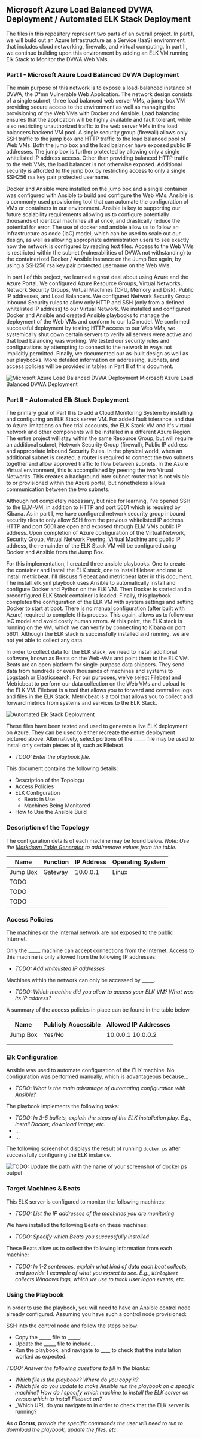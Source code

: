 ## Microsoft Azure Load Balanced DVWA Deployment / Automated ELK Stack Deployment

The files in this repository represent two parts of an overall project.  In part I, we will build out an Azure Infrastructure as a Service (IaaS) environment that includes cloud networking, firewalls, and virtual computing.  In part II, we continue building upon this environment by adding an ELK VM running Elk Stack to Monitor the DVWA Web VMs

### Part I - Microsoft Azure Load Balanced DVWA Deployment

The main purpose of this network is to expose a load-balanced instance of DVWA, the D*mn Vulnerable Web Application.  The network design consists of a single subnet, three load balanced web server VMs, a jump-box VM providing secure access to the environment as well as managing the provisioning of the Web VMs with Docker and Ansible.  Load balancing ensures that the application will be highly available and fault tolerant, while also restricting unauthorized traffic to the web server VMs in the load balancers backend VM pool.  A single security group (firewall) allows only SSH traffic to the jump box and HTTP traffic to the load balanced pool of Web VMs.  Both the jump box and the load balancer have exposed public IP addresses.  The jump box is further protected by allowing only a single whitelisted IP address access.  Other than providing balanced HTTP traffic to the web VMs, the load balancer is not otherwise exposed.  Additional security is afforded to the jump box by restricting access to only a single SSH256 rsa key pair protected username.  

Docker and Ansible were installed on the jump box and a single container was configured with Ansible to build and configure the Web VMs.  Ansible is a commonly used provisioning tool that can automate the configuration of VMs or containers in our environment.  Ansible is key to supporting our future scalability requirements allowing us to configure potentially thousands of identical machines all at once, and drastically reduce the potential for error.  The use of docker and ansible allow us to follow an Infrastructure as code (IaC) model, which can be used to scale out our design, as well as allowing appropriate administration users to see exactly how the network is configured by reading text files.  Access to the Web VMs is restricted within the subnet (vulnerabilities of DVWA not withstanding) to the containerized Docker / Ansible instance on the Jump Box again, by using a SSH256 rsa key pair protected username on the Web VMs.

In part I of this project, we learned a great deal about using Azure and the Azure Portal.  We configured Azure Resource Groups, Virtual Networks, Network Security Groups, Virtual Machines (CPU, Memory and Disk), Public IP addresses, and Load Balancers.  We configured Network Security Group Inbound Security rules to allow only HTTP and SSH (only from a defined whitelisted IP address) to our Virtual Network.  We installed and configured Docker and Ansible and created Ansible playbooks to manage the deployment of the Web VMs and conform to our IaC model.  We confirmed successful deployment by testing HTTP access to our Web VMs, we systemically shut down certain servers to verify all servers were active and that load balancing was working.  We tested our security rules and configurations by attempting to connect to the network in ways not implicitly permitted.  Finally, we documented our as-built design as well as our playbooks.  More detailed information on addressing, subnets, and access policies will be provided in tables in Part II of this document.

![Microsoft Azure Load Balanced DVWA Deployment](images/Project_1_Part_1.png)
Microsoft Azure Load Balanced DVWA Deployment


### Part II - Automated Elk Stack Deployment

The primary goal of Part II is to add a Cloud Monitoring System by installing and configuring an ELK Stack server VM.  For added fault tolerance, and due to Azure limitations on free trial accounts, the ELK Stack VM and it's virtual network and other components will be installed in a different Azure Region.  The entire project will stay within the same Resource Group, but will require an additional subnet, Network Security Group (firewall), Public IP address and appropriate Inbound Security Rules.  In the physical world, when an additional subnet is created, a router is required to connect the two subnets together and allow approved traffic to flow between subnets.  In the Azure Virtual environment, this is accomplished by peering the two Virtual Networks.  This creates a background inter subnet router that is not visible to or provisioned within the Azure portal, but nonetheless allows communication between the two subnets.

Although not completely necessary, but nice for learning, I've opened SSH to the ELM-VM, in addition to HTTP and port 5601 which is required by Kibana.  As in part I, we have configured network security group inbound security riles to only allow SSH from the previous whitelisted IP address.  HTTP and port 5601 are open and exposed through ELM VMs public IP address.  Upon completion of Azure configuration of the Virtual Network, Security Group, Virtual Network Peering, Virtual Machine and public IP address, the remainder of the ELK Stack VM will be configured using Docker and Ansible from the Jump Box.  

For this implementation, I created three ansible playbooks.  One to create the container and install the ELK stack, one to install filebeat and one to install metricbeat.  I'll discuss filebeat and metricbeat later in this document.  The install_elk.yml playbook uses Ansible to automatically install and configure Docker and Python on the ELK VM.  Then Docker is started and a preconfigured ELK Stack container is loaded.  Finally, this playbook completes the configuration of the ELK VM with system settings and setting Docker to start at boot.  There is no manual configuration (after built with Azure) required to complete this process.  This again, allows us to follow our IaC model and avoid costly human errors.  At this point, the ELK stack is running on the VM, which we can verify by connecting to Kibana on port 5601.  Although the ELK stack is successfully installed and running, we are not yet able to collect any data.

In order to collect data for the ELK stack, we need to install additional software, known as Beats on the Web-VMs and point them to the ELK VM.  Beats are an open platform for single-purpose data shippers.  They send data from hundreds or even thousands of machines and systems to Logstash or Elasticsearch.  For our purposes, we've select Filebeat and Metricbeat to perform our data collection on the Web VMs and upload to the ELK VM.  Filebeat is a tool that allows you to forward and centralize logs and files in the ELK Stack.  Metricbeat is a tool that allows you to collect and forward metrics from systems and services to the ELK Stack.



![Automated Elk Stack Deployment](images/Project_1_Part_2.png)



These files have been tested and used to generate a live ELK deployment on Azure. They can be used to either recreate the entire deployment pictured above. Alternatively, select portions of the _____ file may be used to install only certain pieces of it, such as Filebeat.

  - _TODO: Enter the playbook file._

This document contains the following details:
- Description of the Topologu
- Access Policies
- ELK Configuration
  - Beats in Use
  - Machines Being Monitored
- How to Use the Ansible Build


### Description of the Topology




The configuration details of each machine may be found below.
_Note: Use the [Markdown Table Generator](http://www.tablesgenerator.com/markdown_tables) to add/remove values from the table_.

| Name     | Function | IP Address | Operating System |
|----------|----------|------------|------------------|
| Jump Box | Gateway  | 10.0.0.1   | Linux            |
| TODO     |          |            |                  |
| TODO     |          |            |                  |
| TODO     |          |            |                  |

### Access Policies

The machines on the internal network are not exposed to the public Internet.

Only the _____ machine can accept connections from the Internet. Access to this machine is only allowed from the following IP addresses:
- _TODO: Add whitelisted IP addresses_

Machines within the network can only be accessed by _____.
- _TODO: Which machine did you allow to access your ELK VM? What was its IP address?_

A summary of the access policies in place can be found in the table below.

| Name     | Publicly Accessible | Allowed IP Addresses |
|----------|---------------------|----------------------|
| Jump Box | Yes/No              | 10.0.0.1 10.0.0.2    |
|          |                     |                      |
|          |                     |                      |

### Elk Configuration

Ansible was used to automate configuration of the ELK machine. No configuration was performed manually, which is advantageous because...
- _TODO: What is the main advantage of automating configuration with Ansible?_

The playbook implements the following tasks:
- _TODO: In 3-5 bullets, explain the steps of the ELK installation play. E.g., install Docker; download image; etc._
- ...
- ...

The following screenshot displays the result of running `docker ps` after successfully configuring the ELK instance.

![TODO: Update the path with the name of your screenshot of docker ps output](Images/docker_ps_output.png)

### Target Machines & Beats
This ELK server is configured to monitor the following machines:
- _TODO: List the IP addresses of the machines you are monitoring_

We have installed the following Beats on these machines:
- _TODO: Specify which Beats you successfully installed_

These Beats allow us to collect the following information from each machine:
- _TODO: In 1-2 sentences, explain what kind of data each beat collects, and provide 1 example of what you expect to see. E.g., `Winlogbeat` collects Windows logs, which we use to track user logon events, etc._

### Using the Playbook
In order to use the playbook, you will need to have an Ansible control node already configured. Assuming you have such a control node provisioned:

SSH into the control node and follow the steps below:
- Copy the _____ file to _____.
- Update the _____ file to include...
- Run the playbook, and navigate to ____ to check that the installation worked as expected.

_TODO: Answer the following questions to fill in the blanks:_
- _Which file is the playbook? Where do you copy it?_
- _Which file do you update to make Ansible run the playbook on a specific machine? How do I specify which machine to install the ELK server on versus which to install Filebeat on?_
- _Which URL do you navigate to in order to check that the ELK server is running?

_As a **Bonus**, provide the specific commands the user will need to run to download the playbook, update the files, etc._
